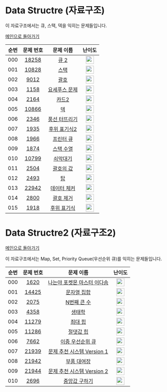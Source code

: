 # Data Structre (자료구조)

이 자료구조에서는 큐, 스택, 덱을 익히는 문제들입니다.

[메인으로 돌아가기](https://github.com/Alom-codingTest/alom-codingTest-25-1)


| 순번  |                                   문제 번호                                   |                                   문제 이름                                    |                                        난이도                                         |
|:---:|:-------------------------------------------------------------------------:|:--------------------------------------------------------------------------:|:----------------------------------------------------------------------------------:|
| 000 | <a href="https://www.acmicpc.net/problem/18258" target="_blank">18258</a> |  <a href="https://www.acmicpc.net/problem/18258" target="_blank">큐 2</a>   | <img height="25px" width="25px" src="https://static.solved.ac/tier_small/7.svg"/>  |<a href="./../../solution/data_structure/18258" target="_blank">바로 가기</a>|
| 001 | <a href="https://www.acmicpc.net/problem/10828" target="_blank">10828</a> |   <a href="https://www.acmicpc.net/problem/10828" target="_blank">스택</a>   | <img height="25px" width="25px" src="https://static.solved.ac/tier_small/7.svg"/>  |<a href="./../../solution/data_structure/10828" target="_blank">바로 가기</a>|
| 002 |  <a href="https://www.acmicpc.net/problem/9012" target="_blank">9012</a>  |   <a href="https://www.acmicpc.net/problem/9012" target="_blank">괄호</a>    | <img height="25px" width="25px" src="https://static.solved.ac/tier_small/7.svg"/>  |<a href="./../../solution/data_structure/9012" target="_blank">바로 가기</a>|
| 003 |  <a href="https://www.acmicpc.net/problem/1158" target="_blank">1158</a>  | <a href="https://www.acmicpc.net/problem/1158" target="_blank">요세푸스 문제</a> | <img height="25px" width="25px" src="https://static.solved.ac/tier_small/7.svg"/>  |<a href="./../../solution/data_structure/1158" target="_blank">바로 가기</a>|
| 004 |  <a href="https://www.acmicpc.net/problem/2164" target="_blank">2164</a>  |   <a href="https://www.acmicpc.net/problem/2164" target="_blank">카드2</a>   | <img height="25px" width="25px" src="https://static.solved.ac/tier_small/7.svg"/>  |<a href="./../../solution/data_structure/2164" target="_blank">바로 가기</a>|
| 005 | <a href="https://www.acmicpc.net/problem/10866" target="_blank">10866</a> |   <a href="https://www.acmicpc.net/problem/10866" target="_blank">덱</a>    | <img height="25px" width="25px" src="https://static.solved.ac/tier_small/7.svg"/>  |<a href="./../../solution/data_structure/10866" target="_blank">바로 가기</a>|
| 006 |  <a href="https://www.acmicpc.net/problem/2346" target="_blank">2346</a>  | <a href="https://www.acmicpc.net/problem/2346" target="_blank">풍선 터뜨리기</a> | <img height="25px" width="25px" src="https://static.solved.ac/tier_small/8.svg"/>  |<a href="./../../solution/data_structure/2346" target="_blank">바로 가기</a>|
| 007 |  <a href="https://www.acmicpc.net/problem/1935" target="_blank">1935</a>  | <a href="https://www.acmicpc.net/problem/1935" target="_blank">후위 표기식2</a> | <img height="25px" width="25px" src="https://static.solved.ac/tier_small/8.svg"/>  |<a href="./../../solution/data_structure/1935" target="_blank">바로 가기</a>|
| 008 |  <a href="https://www.acmicpc.net/problem/1966" target="_blank">1966</a>  |  <a href="https://www.acmicpc.net/problem/1966" target="_blank">프린터 큐</a>  | <img height="25px" width="25px" src="https://static.solved.ac/tier_small/8.svg"/>  |<a href="./../../solution/data_structure/1966" target="_blank">바로 가기</a>|
| 009 |  <a href="https://www.acmicpc.net/problem/1874" target="_blank">1874</a>  |  <a href="https://www.acmicpc.net/problem/1874" target="_blank">스택 수열</a>  | <img height="25px" width="25px" src="https://static.solved.ac/tier_small/9.svg"/>  |<a href="./../../solution/data_structure/1874" target="_blank">바로 가기</a>|
| 010 | <a href="https://www.acmicpc.net/problem/10799" target="_blank">10799</a> |  <a href="https://www.acmicpc.net/problem/10799" target="_blank">쇠막대기</a>  | <img height="25px" width="25px" src="https://static.solved.ac/tier_small/9.svg"/>  |<a href="./../../solution/data_structure/10799" target="_blank">바로 가기</a>|
| 011 |  <a href="https://www.acmicpc.net/problem/2504" target="_blank">2504</a>  |  <a href="https://www.acmicpc.net/problem/2504" target="_blank">괄호의 값</a>  | <img height="25px" width="25px" src="https://static.solved.ac/tier_small/11.svg"/> |<a href="./../../solution/data_structure/2504" target="_blank">바로 가기</a>|
| 012 |  <a href="https://www.acmicpc.net/problem/2493" target="_blank">2493</a>  |    <a href="https://www.acmicpc.net/problem/2493" target="_blank">탑</a>    | <img height="25px" width="25px" src="https://static.solved.ac/tier_small/11.svg"/> |<a href="./../../solution/data_structure/2493" target="_blank">바로 가기</a>|
| 013 | <a href="https://www.acmicpc.net/problem/22942" target="_blank">22942</a> | <a href="https://www.acmicpc.net/problem/22942" target="_blank">데이터 체커</a> | <img height="25px" width="25px" src="https://static.solved.ac/tier_small/12.svg"/> |<a href="./../../solution/data_structure/22942" target="_blank">바로 가기</a>|
| 014 |  <a href="https://www.acmicpc.net/problem/2800" target="_blank">2800</a>  |  <a href="https://www.acmicpc.net/problem/2800" target="_blank">괄호 제거</a>  | <img height="25px" width="25px" src="https://static.solved.ac/tier_small/12.svg"/> |<a href="./../../solution/data_structure/2800" target="_blank">바로 가기</a>|
| 015 |  <a href="https://www.acmicpc.net/problem/1918" target="_blank">1918</a>  | <a href="https://www.acmicpc.net/problem/1918" target="_blank">후위 표기식</a>  | <img height="25px" width="25px" src="https://static.solved.ac/tier_small/14.svg"/> |<a href="./../../solution/data_structure/1918" target="_blank">바로 가기</a>|


# Data Structre2 (자료구조2)

[메인으로 돌아가기](https://github.com/Alom-codingTest/alom-codingTest-25-1)

이 자료구조에서는 Map, Set, Priority Queue(우선순위 큐)를 익히는 문제들입니다.

| 순번  |                                   문제 번호                                   |                                          문제 이름                                          |                                        난이도                                         |
|:---:|:-------------------------------------------------------------------------:|:---------------------------------------------------------------------------------------:|:----------------------------------------------------------------------------------:|
| 000 |  <a href="https://www.acmicpc.net/problem/1620" target="_blank">1620</a>  |   <a href="https://www.acmicpc.net/problem/1620" target="_blank">나는야 포켓몬 마스터 이다솜</a>    | <img height="25px" width="25px" src="https://static.solved.ac/tier_small/7.svg"/>  |
| 001 | <a href="https://www.acmicpc.net/problem/14425" target="_blank">14425</a> |       <a href="https://www.acmicpc.net/problem/14425" target="_blank">문자열 집합</a>        | <img height="25px" width="25px" src="https://static.solved.ac/tier_small/7.svg"/>  |
| 002 |  <a href="https://www.acmicpc.net/problem/2075" target="_blank">2075</a>  |       <a href="https://www.acmicpc.net/problem/2075" target="_blank">N번째 큰 수</a>        | <img height="25px" width="25px" src="https://static.solved.ac/tier_small/8.svg"/>  |
| 003 |  <a href="https://www.acmicpc.net/problem/4358" target="_blank">4358</a>  |         <a href="https://www.acmicpc.net/problem/4358" target="_blank">생태학</a>          | <img height="25px" width="25px" src="https://static.solved.ac/tier_small/9.svg"/>  |
| 004 | <a href="https://www.acmicpc.net/problem/11279" target="_blank">11279</a> |        <a href="https://www.acmicpc.net/problem/11279" target="_blank">최대 힙</a>         | <img height="25px" width="25px" src="https://static.solved.ac/tier_small/9.svg"/>  |
| 005 | <a href="https://www.acmicpc.net/problem/11286" target="_blank">11286</a> |        <a href="https://www.acmicpc.net/problem/11286" target="_blank">절댓값 힙</a>        | <img height="25px" width="25px" src="https://static.solved.ac/tier_small/10.svg"/> |
| 006 |  <a href="https://www.acmicpc.net/problem/7662" target="_blank">7662</a>  |      <a href="https://www.acmicpc.net/problem/7662" target="_blank">이중 우선순위 큐</a>       | <img height="25px" width="25px" src="https://static.solved.ac/tier_small/12.svg"/> |
| 007 | <a href="https://www.acmicpc.net/problem/21939" target="_blank">21939</a> | <a href="https://www.acmicpc.net/problem/21939" target="_blank">문제 추천 시스템 Version 1</a> | <img height="25px" width="25px" src="https://static.solved.ac/tier_small/12.svg"/> |
| 008 | <a href="https://www.acmicpc.net/problem/21942" target="_blank">21942</a> |       <a href="https://www.acmicpc.net/problem/21942" target="_blank">부품 대여장</a>        | <img height="25px" width="25px" src="https://static.solved.ac/tier_small/14.svg"/> |
| 009 | <a href="https://www.acmicpc.net/problem/21944" target="_blank">21944</a> | <a href="https://www.acmicpc.net/problem/21944" target="_blank">문제 추천 시스템 Version 2</a> | <img height="25px" width="25px" src="https://static.solved.ac/tier_small/14.svg"/> |
| 010 |  <a href="https://www.acmicpc.net/problem/2696" target="_blank">2696</a>  |       <a href="https://www.acmicpc.net/problem/2696" target="_blank">중앙값 구하기</a>        | <img height="25px" width="25px" src="https://static.solved.ac/tier_small/14.svg"/> |
